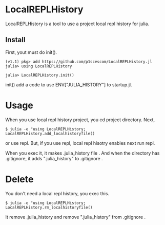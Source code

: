 # LocalREPLHistory

LocalREPLHistory is a tool to use a project local repl history for julia.

## Install 

First, yout must do init().

```
(v1.1) pkg> add https://github.com/p1scescom/LocalREPLHistory.jl
julia> using LocalREPLHistory

julia> LocalREPLHistory.init()
```

init() add a code to use ENV["JULIA_HISTORY"] to startup.jl.

# Usage

When you use local repl history project, you cd project directory.
Next,

```
$ julia -e "using LocalREPLHistory; LocalREPLHistory.add_localhistoryfile()
```

or use repl.
But, if you use repl, local repl hisotry enables next run repl.

When you exec it, it makes .julia_history file .
And when the directory has .gitignore, it adds ".julia_history" to .gitignore .

# Delete

You don't need a local repl history, you exec this.

```
$ julia -e "using LocalREPLHistory; LocalREPLHistory.rm_localhistoryfile()
```

It remove .julia_history and remove ".julia_history" from .gitignore .
